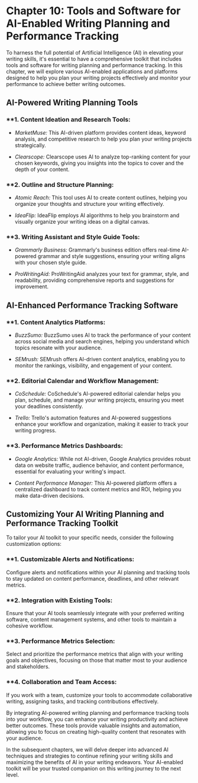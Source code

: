 Chapter 10: Tools and Software for AI-Enabled Writing Planning and Performance Tracking
=======================================================================================

To harness the full potential of Artificial Intelligence (AI) in elevating your writing skills, it's essential to have a comprehensive toolkit that includes tools and software for writing planning and performance tracking. In this chapter, we will explore various AI-enabled applications and platforms designed to help you plan your writing projects effectively and monitor your performance to achieve better writing outcomes.

**AI-Powered Writing Planning Tools**
-------------------------------------

### \*\*1. **Content Ideation and Research Tools:**

* *MarketMuse:* This AI-driven platform provides content ideas, keyword analysis, and competitive research to help you plan your writing projects strategically.

* *Clearscope:* Clearscope uses AI to analyze top-ranking content for your chosen keywords, giving you insights into the topics to cover and the depth of your content.

### \*\*2. **Outline and Structure Planning:**

* *Atomic Reach:* This tool uses AI to create content outlines, helping you organize your thoughts and structure your writing effectively.

* *IdeaFlip:* IdeaFlip employs AI algorithms to help you brainstorm and visually organize your writing ideas on a digital canvas.

### \*\*3. **Writing Assistant and Style Guide Tools:**

* *Grammarly Business:* Grammarly's business edition offers real-time AI-powered grammar and style suggestions, ensuring your writing aligns with your chosen style guide.

* *ProWritingAid:* ProWritingAid analyzes your text for grammar, style, and readability, providing comprehensive reports and suggestions for improvement.

**AI-Enhanced Performance Tracking Software**
---------------------------------------------

### \*\*1. **Content Analytics Platforms:**

* *BuzzSumo:* BuzzSumo uses AI to track the performance of your content across social media and search engines, helping you understand which topics resonate with your audience.

* *SEMrush:* SEMrush offers AI-driven content analytics, enabling you to monitor the rankings, visibility, and engagement of your content.

### \*\*2. **Editorial Calendar and Workflow Management:**

* *CoSchedule:* CoSchedule's AI-powered editorial calendar helps you plan, schedule, and manage your writing projects, ensuring you meet your deadlines consistently.

* *Trello:* Trello's automation features and AI-powered suggestions enhance your workflow and organization, making it easier to track your writing progress.

### \*\*3. **Performance Metrics Dashboards:**

* *Google Analytics:* While not AI-driven, Google Analytics provides robust data on website traffic, audience behavior, and content performance, essential for evaluating your writing's impact.

* *Content Performance Manager:* This AI-powered platform offers a centralized dashboard to track content metrics and ROI, helping you make data-driven decisions.

**Customizing Your AI Writing Planning and Performance Tracking Toolkit**
-------------------------------------------------------------------------

To tailor your AI toolkit to your specific needs, consider the following customization options:

### \*\*1. **Customizable Alerts and Notifications:**

Configure alerts and notifications within your AI planning and tracking tools to stay updated on content performance, deadlines, and other relevant metrics.

### \*\*2. **Integration with Existing Tools:**

Ensure that your AI tools seamlessly integrate with your preferred writing software, content management systems, and other tools to maintain a cohesive workflow.

### \*\*3. **Performance Metrics Selection:**

Select and prioritize the performance metrics that align with your writing goals and objectives, focusing on those that matter most to your audience and stakeholders.

### \*\*4. **Collaboration and Team Access:**

If you work with a team, customize your tools to accommodate collaborative writing, assigning tasks, and tracking contributions effectively.

By integrating AI-powered writing planning and performance tracking tools into your workflow, you can enhance your writing productivity and achieve better outcomes. These tools provide valuable insights and automation, allowing you to focus on creating high-quality content that resonates with your audience.

In the subsequent chapters, we will delve deeper into advanced AI techniques and strategies to continue refining your writing skills and maximizing the benefits of AI in your writing endeavors. Your AI-enabled toolkit will be your trusted companion on this writing journey to the next level.
